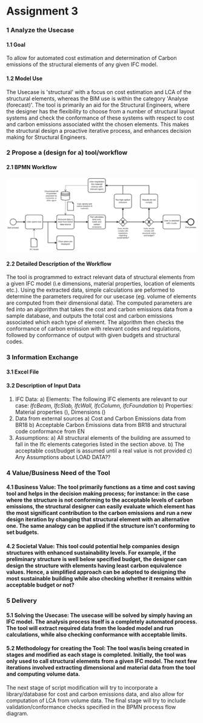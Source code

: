 # Assignment 3
### 1 Analyze the Usecase
#### 1.1 Goal
To allow for automated cost estimation and determination of Carbon emissions of the structural elements of any given IFC model.  

#### 1.2 Model Use
The Usecase is 'structural' with a focus on cost estimation and LCA of the structural elements, whereas the BIM use is within the category 'Analyse (forecast)'. The tool is primarily an aid for the Structural Engineers, where the designer has the flexibility to choose from a number of structural layout systems and check the conformance of these systems with respect to cost and carbon emissions associated witht the chosen elements. This makes the structural design a proactive iterative process, and enhances decision making for Structural Engineers.   


### 2 Propose a (design for a) tool/workflow
#### 2.1 BPMN Workflow
<img src=" img/proposed_use_case.svg ">

#### 2.2 Detailed Description of the Workflow
The tool is programmed to extract relevant data of structural elements from a given IFC model (i.e dimensions, material properties, location of elements etc.). Using the extracted data, simple calculations are peformed to determine the parameters required for our usecase (eg. volume of elements are computed from their dimensional data). The computed parameters are fed into an algorithm that takes the cost and carbon emissions data from a sample database, and outputs the total cost and carbon emissions associated which each type of element. The algorithm then checks the conformance of carbon emission with relevant codes and regulations, followed by conformance of output with given budgets and structural codes.

### 3 Information Exchange 
#### 3.1 Excel File 
#### 3.2 Description of Input Data 
1. IFC Data:
  a) Elements: The following IFC elements are relevant to our case: *IfcBeam, IfcSlab, IfcWall,   IfcColumn, IfcFoundation*
  b) Properties: Material properties (), Dimensions ()
2. Data from external sources
  a) Cost and Carbon Emissions data from BR18
  b) Acceptable Carbon Emissions data from BR18 and structural code conformance from EN
3. Assumptions:
  a) All structural elements of the building are assumed to fall in the Ifc elements categories  listed in the section above. 
  b) The acceptable cost/budget is assumed until a real value is not provided
  c) Any Assumptions about LOAD DATA??

### 4 Value/Business Need of the Tool
#### 4.1 Business Value: The tool primarily functions as a time and cost saving tool and helps in the decision making process; for instance: in the case where the structure is not conforming to the acceptable levels of carbon emissions, the structural designer can easily evaluate which element has the most significant contribution to the carbon emissions and run a new design iteration by changing that structural element with an alternative one. The same analogy can be applied if the structure isn't conforming to set budgets. 

#### 4.2 Societal Value: This tool could potential help companies design structures with enhanced sustainability levels. For example, if the preliminary structure is well below specified budget, the designer can design the structure with elements having least carbon equivalence values. Hence, a simplified approach can be adopted to designing the most sustainable building while also checking whether it remains within acceptable budget or not? 

### 5 Delivery 
#### 5.1 Solving the Usecase: The usecase will be solved by simply having an IFC model. The analysis process itself is a completely automated process. The tool will extract required data from the loaded model and run calculations, while also checking conformance with acceptable limits.

#### 5.2 Methodology for creating the Tool: The tool was/is being created in stages and modified as each stage is completed. Initially, the tool was only used to call structural elements from a given IFC model. The next few iterations involved extracting dimensional and material data from the tool and computing volume data.

The next stage of script modification will try to incorporate a library/database for cost and carbon emissions data, and also allow for computation of LCA from volume data. The final stage will try to include validation/conformance checks specified in the BPMN process flow diagram.



